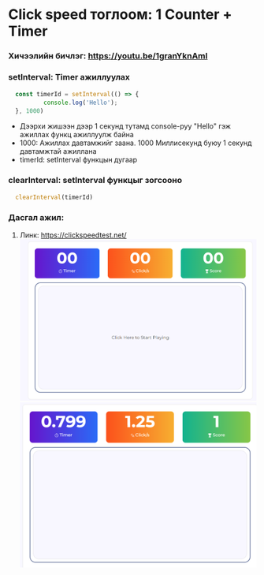 # Click speed тоглоом: 1 Counter + Timer

### Хичээлийн бичлэг: <https://youtu.be/1granYknAmI>


### setInterval: Timer ажиллуулах
```jsx 
  const timerId = setInterval(() => {
          console.log('Hello');
  }, 1000)
```

- Дээрхи жишээн дээр 1 секунд тутамд console-руу "Hello" гэж ажиллах функц ажиллуулж байна
- 1000: Ажиллах давтамжийг заана. 1000 Миллисекунд буюу 1 секунд давтамжтай ажиллана
- timerId: setInterval функцын дугаар

### clearInterval: setInterval функцыг зогсооно
```jsx 
  clearInterval(timerId)
```
### Дасгал ажил: 

1. Линк: <https://clickspeedtest.net/>
![Alt text](image-2.png)
![Alt text](image.png)

